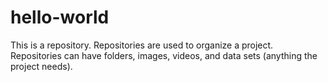 # hello-world
This is a repository. Repositories are used to organize a project. Repositories can have folders, images, videos, and data sets (anything the project needs).
